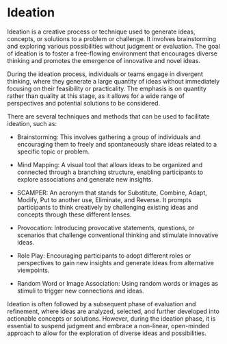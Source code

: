 # Ideation 

Ideation is a creative process or technique used to generate ideas, concepts, or solutions to a problem or challenge. It involves brainstorming and exploring various possibilities without judgment or evaluation. The goal of ideation is to foster a free-flowing environment that encourages diverse thinking and promotes the emergence of innovative and novel ideas.

During the ideation process, individuals or teams engage in divergent thinking, where they generate a large quantity of ideas without immediately focusing on their feasibility or practicality. The emphasis is on quantity rather than quality at this stage, as it allows for a wide range of perspectives and potential solutions to be considered.

There are several techniques and methods that can be used to facilitate ideation, such as:

* Brainstorming: This involves gathering a group of individuals and encouraging them to freely and spontaneously share ideas related to a specific topic or problem.

* Mind Mapping: A visual tool that allows ideas to be organized and connected through a branching structure, enabling participants to explore associations and generate new insights.

* SCAMPER: An acronym that stands for Substitute, Combine, Adapt, Modify, Put to another use, Eliminate, and Reverse. It prompts participants to think creatively by challenging existing ideas and concepts through these different lenses.

* Provocation: Introducing provocative statements, questions, or scenarios that challenge conventional thinking and stimulate innovative ideas.

* Role Play: Encouraging participants to adopt different roles or perspectives to gain new insights and generate ideas from alternative viewpoints.

* Random Word or Image Association: Using random words or images as stimuli to trigger new connections and ideas.

Ideation is often followed by a subsequent phase of evaluation and refinement, where ideas are analyzed, selected, and further developed into actionable concepts or solutions. However, during the ideation phase, it is essential to suspend judgment and embrace a non-linear, open-minded approach to allow for the exploration of diverse ideas and possibilities.